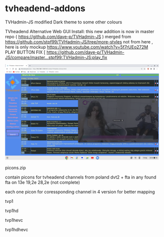 # tvheadend-addons

TVHadmin-JS modified Dark theme to some other colours

TVheadend Alternative Web GUI Install:
this new addition is now in master repo ( https://github.com/dave-p/TVHadmin-JS ) merged from https://github.com/stpf99/TVHadmin-JS/tree/more-styles not from here , here is only mockup
https://www.youtube.com/watch?v=5f7rUEo272M
PLAY BUTTON FIX [
https://github.com/dave-p/TVHadmin-JS/compare/master...stpf99:TVHadmin-JS:play_fix

<img width="964" alt="TVHADMIN-JS-theme" src="https://github.com/stpf99/tvheadend-addons/blob/e5667d4b5279ef9bed0dd9a5cbef6b63411d8a76/Screenshot%202023-05-19%2020.46.47.png">



picons.zip

contain picons for tvheadend channels from poland dvt2 + fta in any found fta on 13e 19,2e 28,2e (not complete)


each one picon for coressponding channel in 4 version for better mapping

tvp1

tvp1hd

tvp1hevc

tvp1hdhevc


